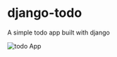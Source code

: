 # django-todo
A simple todo app built with django

![todo App](https://raw.githubusercontent.com/shreys7/django-todo/develop/staticfiles/todoApp.png)



